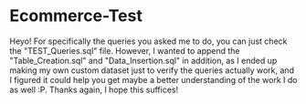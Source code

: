 # Ecommerce-Test

Heyo! For specifically the queries you asked me to do, you can just check the "TEST_Queries.sql" file. However, I wanted to append the "Table_Creation.sql" and "Data_Insertion.sql" in addition, as I ended up making my own custom dataset just to verify the queries actually work, and I figured it could help you get maybe a better understanding of the work I do as well :P. Thanks again, I hope this suffices!
